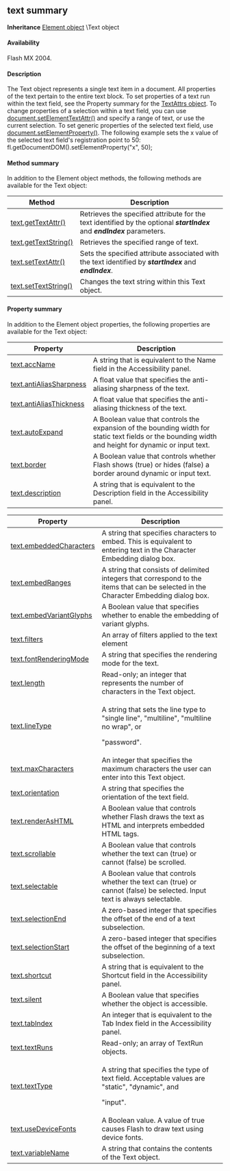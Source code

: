 ## text summary

**Inheritance** [Element object](#!AdobeDocs/developers-animatesdk-docs/master/Element_object/element_summary.md) \Text object

#### Availability

Flash MX 2004.

#### Description

The Text object represents a single text item in a document. All properties of the text pertain to the entire text block.
To set properties of a text run within the text field, see the Property summary for the [TextAttrs object](#!AdobeDocs/developers-animatesdk-docs/master/TextAttrs_object/textAttrs_summary.md). To change properties of a selection within a text field, you can use [document.setElementTextAttr()](#!AdobeDocs/developers-animatesdk-docs/master/Document_object/docum500.md) and specify a range of text, or use the current selection.
To set generic properties of the selected text field, use [document.setElementProperty()](#!AdobeDocs/developers-animatesdk-docs/master/Document_object/docum490.md). The following example sets the x value of the selected text field's registration point to 50:
fl.getDocumentDOM().setElementProperty("x", 50);

#### Method summary

In addition to the Element object methods, the following methods are available for the Text object:

| **Method**                            | **Description**                                                                                                           |
|---------------------------------------|---------------------------------------------------------------------------------------------------------------------------|
| [text.getTextAttr()](#!AdobeDocs/developers-animatesdk-docs/master/Text_object/text11.md)   | Retrieves the specified attribute for the text identified by the optional ***startIndex*** and ***endIndex*** parameters. |
| [text.getTextString()](#!AdobeDocs/developers-animatesdk-docs/master/Text_object/text12.md) | Retrieves the specified range of text.                                                                                    |
| [text.setTextAttr()](#!AdobeDocs/developers-animatesdk-docs/master/Text_object/text22.md)   | Sets the specified attribute associated with the text identified by ***startIndex*** and ***endIndex***.                  |
| [text.setTextString()](#!AdobeDocs/developers-animatesdk-docs/master/Text_object/text23.md) | Changes the text string within this Text object.                                                                          |

#### Property summary

In addition to the Element object properties, the following properties are available for the Text object:

| **Property**                             | **Description**                                                                                                                                      |
|------------------------------------------|------------------------------------------------------------------------------------------------------------------------------------------------------|
| [text.accName](#!AdobeDocs/developers-animatesdk-docs/master/Text_object/text.md)            | A string that is equivalent to the Name field in the Accessibility panel.                                                                            |
| [text.antiAliasSharpness](#!AdobeDocs/developers-animatesdk-docs/master/Text_object/text1.md) | A float value that specifies the anti-aliasing sharpness of the text.                                                                                |
| [text.antiAliasThickness](#!AdobeDocs/developers-animatesdk-docs/master/Text_object/text2.md) | A float value that specifies the anti-aliasing thickness of the text.                                                                                |
| [text.autoExpand](#!AdobeDocs/developers-animatesdk-docs/master/Text_object/text3.md)         | A Boolean value that controls the expansion of the bounding width for static text fields or the bounding width and height for dynamic or input text. |
| [text.border](#!AdobeDocs/developers-animatesdk-docs/master/Text_object/text4.md)             | A Boolean value that controls whether Flash shows (true) or hides (false) a border around dynamic or input text.                                     |
| [text.description](#!AdobeDocs/developers-animatesdk-docs/master/Text_object/text5.md)        | A string that is equivalent to the Description field in the Accessibility panel.                                                                     |

<table><thead><tr class="header"><th><strong>Property</strong></th><th><strong>Description</strong></th></tr></thead><tbody><tr class="odd"><td><a href="#!AdobeDocs/developers-animatesdk-docs/master/Text_object/text6.md">text.embeddedCharacters</a></td><td>A string that specifies characters to embed. This is equivalent to entering text in the Character Embedding dialog box.</td></tr><tr class="even"><td><a href="#!AdobeDocs/developers-animatesdk-docs/master/Text_object/text7.md">text.embedRanges</a></td><td>A string that consists of delimited integers that correspond to the items that can be selected in the Character Embedding dialog box.</td></tr><tr class="odd"><td><a href="#!AdobeDocs/developers-animatesdk-docs/master/Text_object/text8.md">text.embedVariantGlyphs</a></td><td>A Boolean value that specifies whether to enable the embedding of variant glyphs.</td></tr><tr class="even"><td><a href="#!AdobeDocs/developers-animatesdk-docs/master/Text_object/text9.md">text.filters</a></td><td>An array of filters applied to the text element</td></tr><tr class="odd"><td><a href="#!AdobeDocs/developers-animatesdk-docs/master/Text_object/text10.md">text.fontRenderingMode</a></td><td>A string that specifies the rendering mode for the text.</td></tr><tr class="even"><td><a href="#!AdobeDocs/developers-animatesdk-docs/master/Text_object/text13.md">text.length</a></td><td>Read-only; an integer that represents the number of characters in the Text object.</td></tr><tr class="odd"><td><a href="#!AdobeDocs/developers-animatesdk-docs/master/Text_object/text14.md">text.lineType</a></td><td><p>A string that sets the line type to "single line", "multiline", "multiline no wrap", or</p><p>"password".</p></td></tr><tr class="even"><td><a href="#!AdobeDocs/developers-animatesdk-docs/master/Text_object/text15.md">text.maxCharacters</a></td><td>An integer that specifies the maximum characters the user can enter into this Text object.</td></tr><tr class="odd"><td><a href="#!AdobeDocs/developers-animatesdk-docs/master/Text_object/text16.md">text.orientation</a></td><td>A string that specifies the orientation of the text field.</td></tr><tr class="even"><td><a href="#!AdobeDocs/developers-animatesdk-docs/master/Text_object/text17.md">text.renderAsHTML</a></td><td>A Boolean value that controls whether Flash draws the text as HTML and interprets embedded HTML tags.</td></tr><tr class="odd"><td><a href="#!AdobeDocs/developers-animatesdk-docs/master/Text_object/text18.md">text.scrollable</a></td><td>A Boolean value that controls whether the text can (true) or cannot (false) be scrolled.</td></tr><tr class="even"><td><a href="#!AdobeDocs/developers-animatesdk-docs/master/Text_object/text19.md">text.selectable</a></td><td>A Boolean value that controls whether the text can (true) or cannot (false) be selected. Input text is always selectable.</td></tr><tr class="odd"><td><a href="#!AdobeDocs/developers-animatesdk-docs/master/Text_object/text20.md">text.selectionEnd</a></td><td>A zero-based integer that specifies the offset of the end of a text subselection.</td></tr><tr class="even"><td><a href="#!AdobeDocs/developers-animatesdk-docs/master/Text_object/text21.md">text.selectionStart</a></td><td>A zero-based integer that specifies the offset of the beginning of a text subselection.</td></tr><tr class="odd"><td><a href="#!AdobeDocs/developers-animatesdk-docs/master/Text_object/text24.md">text.shortcut</a></td><td>A string that is equivalent to the Shortcut field in the Accessibility panel.</td></tr><tr class="even"><td><a href="#!AdobeDocs/developers-animatesdk-docs/master/Text_object/text25.md">text.silent</a></td><td>A Boolean value that specifies whether the object is accessible.</td></tr><tr class="odd"><td><a href="#!AdobeDocs/developers-animatesdk-docs/master/Text_object/text26.md">text.tabIndex</a></td><td>An integer that is equivalent to the Tab Index field in the Accessibility panel.</td></tr><tr class="even"><td><a href="#!AdobeDocs/developers-animatesdk-docs/master/Text_object/text27.md">text.textRuns</a></td><td>Read-only; an array of TextRun objects.</td></tr><tr class="odd"><td><a href="#!AdobeDocs/developers-animatesdk-docs/master/Text_object/text28.md">text.textType</a></td><td><p>A string that specifies the type of text field. Acceptable values are "static", "dynamic", and</p><p>"input".</p></td></tr><tr class="even"><td><a href="#!AdobeDocs/developers-animatesdk-docs/master/Text_object/text29.md">text.useDeviceFonts</a></td><td>A Boolean value. A value of true causes Flash to draw text using device fonts.</td></tr><tr class="odd"><td><a href="#!AdobeDocs/developers-animatesdk-docs/master/Text_object/text30.md">text.variableName</a></td><td>A string that contains the contents of the Text object.</td></tr></tbody></table>

<span id="text.accName" class="anchor"></span>

